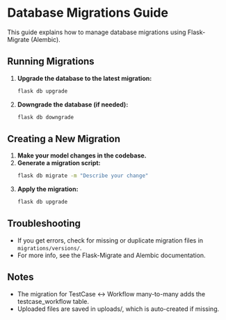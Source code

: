 # Database Migrations Guide

This guide explains how to manage database migrations using Flask-Migrate (Alembic).

## Running Migrations

1. **Upgrade the database to the latest migration:**
   ```sh
   flask db upgrade
   ```

2. **Downgrade the database (if needed):**
   ```sh
   flask db downgrade
   ```

## Creating a New Migration

1. **Make your model changes in the codebase.**
2. **Generate a migration script:**
   ```sh
   flask db migrate -m "Describe your change"
   ```
3. **Apply the migration:**
   ```sh
   flask db upgrade
   ```

## Troubleshooting
- If you get errors, check for missing or duplicate migration files in `migrations/versions/`.
- For more info, see the Flask-Migrate and Alembic documentation.

## Notes
- The migration for TestCase <-> Workflow many-to-many adds the testcase_workflow table.
- Uploaded files are saved in uploads/, which is auto-created if missing. 